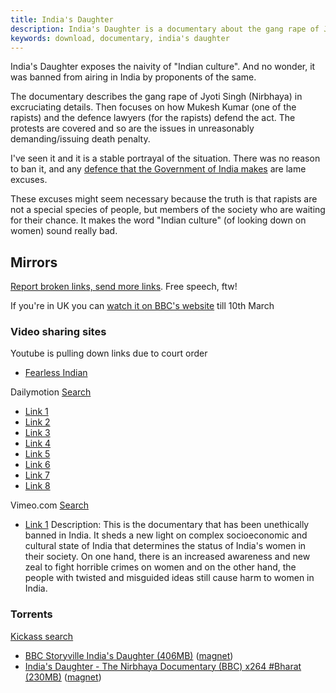```yaml
---
title: India's Daughter
description: India's Daughter is a documentary about the gang rape of Jyoti Singh (Nirbhaya) in Delhi. This page has mirrors of it online and other information.
keywords: download, documentary, india's daughter
---
```

India's Daughter exposes the naivity of "Indian culture". And no wonder, it was banned from airing in India by proponents of the same. 

The documentary describes the gang rape of Jyoti Singh (Nirbhaya) in excruciating details. Then focuses on how Mukesh Kumar (one of the rapists) and the defence lawyers (for the rapists) defend the act. The protests are covered and so are the issues in unreasonably demanding/issuing death penalty. 

I've seen it and it is a stable portrayal of the situation. There was no reason to ban it, and any [defence that the Government of India makes](http://www.thehindu.com/news/cities/Delhi/govt-serves-legal-notice-to-bbc-for-airing-the-controversial-documentary/article6963261.ece) are lame excuses.

These excuses might seem necessary because the truth is that rapists are not a special species of people, but members of the society who are waiting for their chance. It makes the word "Indian culture" (of looking down on women) sound really bad. 

## Mirrors ##
[Report broken links, send more links](/about/#contact). Free speech, ftw!

If you're in UK you can [watch it on BBC's website](http://www.bbc.co.uk/programmes/b05534p0) till 10th March

###  Video sharing sites ###
Youtube is pulling down links due to court order
* [Fearless Indian](https://www.youtube.com/watch?v=9W6WrShqKGE)

Dailymotion [Search](http://www.dailymotion.com/in/relevance/universal/search/india%27s+daughter/1)
* [Link 1](http://www.dailymotion.com/video/x2is1aq_bbc-storyville-india-s-daughter_shortfilms)
* [Link 2](http://www.dailymotion.com/video/x2irwzv_bbc-storyville-india-s-daughter_shortfilms)
* [Link 3](http://www.dailymotion.com/video/x2ircd9_india-s-daughter-bbc-storyville_school)
* [Link 4](http://www.dailymotion.com/video/x2iq796_bbc-storyville-india-s-daughter_news)
* [Link 5](http://www.dailymotion.com/video/x2iq6ie_india-s-daughter_news)
* [Link 6](http://www.dailymotion.com/video/x2irsg9_banned-delhi-nirbhaya-documentary-full-bbc-india-s-daughter_people)
* [Link 7](http://www.dailymotion.com/video/x2irp4w_banned-delhi-nirbhaya-documentary-full-bbc-india-s-daughter-hd_news)
* [Link 8](http://www.dailymotion.com/video/x2is02l_india-s-daughter-bbc-delhi-gang-ra-pe-documentary-it-has-been-banned-in-india_news)


Vimeo.com [Search](https://vimeo.com/search?q=india%27s+daughter)
* [Link 1](https://vimeo.com/121405664) Description: 
This is the documentary that has been unethically banned in India. It sheds a new light on complex socioeconomic and cultural state of India that determines the status of India's women in their society. On one hand, there is an increased awareness and new zeal to fight horrible crimes on women and on the other hand, the people with twisted and misguided ideas still cause harm to women in India.

### Torrents ###
[Kickass search](https://kickass.to/usearch/india%27s%20daughter/)
* [BBC Storyville India's Daughter (406MB)](https://kickass.to/bbc-storyville-india-s-daughter-t10306206.html) ([magnet](magnet:?xt=urn:btih:A39DBFC5B2981E4CAC5D09D3632D6BBE9A5C1B2B&dn=bbc+storyville+india+s+daughter&tr=udp%3A%2F%2Fopen.demonii.com%3A1337%2Fannounce))
* [India's Daughter - The Nirbhaya Documentary (BBC) x264 #Bharat (230MB)](https://kickass.to/india-s-daughter-the-nirbhaya-documentary-bbc-x264-bharat-t10305574.html) ([magnet](magnet:?xt=urn:btih:EA7E0A55C1671BF924172469804DAB8B1360385E&dn=india+s+daughter+the+nirbhaya+documentary+bbc+x264+bharat&tr=udp%3A%2F%2Fopen.demonii.com%3A1337%2Fannounce))

